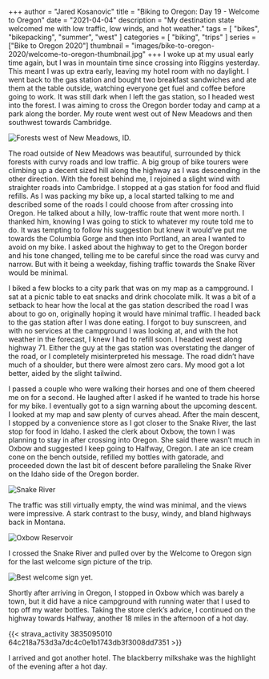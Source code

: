 +++
author = "Jared Kosanovic"
title = "Biking to Oregon: Day 19 - Welcome to Oregon"
date = "2021-04-04"
description = "My destination state welcomed me with low traffic, low winds, and hot weather."
tags = [
    "bikes",
    "bikepacking",
    "summer",
    "west"
]
categories = [
    "biking",
    "trips"
]
series = ["Bike to Oregon 2020"]
thumbnail = "images/bike-to-oregon-2020/welcome-to-oregon-thumbnail.jpg"
+++
I woke up at my usual early time again, but I was in mountain time since crossing into Riggins yesterday.
This meant I was up extra early, leaving my hotel room with no daylight.
I went back to the gas station and bought two breakfast sandwiches and ate them at the table outside, watching everyone get fuel and coffee before going to work.
It was still dark when I left the gas station, so I headed west into the forest.
I was aiming to cross the Oregon border today and camp at a park along the border.
My route went west out of New Meadows and then southwest towards Cambridge.

![Forests west of New Meadows, ID.](/images/bike-to-oregon-2020/west-new-meadows-forest.jpg)

The road outside of New Meadows was beautiful, surrounded by thick forests with curvy roads and low traffic.
A big group of bike tourers were climbing up a decent sized hill along the highway as I was descending in the other direction.
With the forest behind me, I rejoined a slight wind with straighter roads into Cambridge.
I stopped at a gas station for food and fluid refills.
As I was packing my bike up, a local started talking to me and described some of the roads I could choose from after crossing into Oregon.
He talked about a hilly, low-traffic route that went more north.
I thanked him, knowing I was going to stick to whatever my route told me to do.
It was tempting to follow his suggestion but knew it would’ve put me towards the Columbia Gorge and then into Portland, an area I wanted to avoid on my bike.
I asked about the highway to get to the Oregon border and his tone changed, telling me to be careful since the road was curvy and narrow.
But with it being a weekday, fishing traffic towards the Snake River would be minimal.

I biked a few blocks to a city park that was on my map as a campground.
I sat at a picnic table to eat snacks and drink chocolate milk.
It was a bit of a setback to hear how the local at the gas station described the road I was about to go on, originally hoping it would have minimal traffic.
I headed back to the gas station after I was done eating.
I forgot to buy sunscreen, and with no services at the campground I was looking at, and with the hot weather in the forecast, I knew I had to refill soon.
I headed west along highway 71.
Either the guy at the gas station was overstating the danger of the road, or I completely misinterpreted his message.
The road didn’t have much of a shoulder, but there were almost zero cars.
My mood got a lot better, aided by the slight tailwind.

I passed a couple who were walking their horses and one of them cheered me on for a second.
He laughed after I asked if he wanted to trade his horse for my bike.
I eventually got to a sign warning about the upcoming descent.
I looked at my map and saw plenty of curves ahead.
After the main descent, I stopped by a convenience store as I got closer to the Snake River, the last stop for food in Idaho.
I asked the clerk about Oxbow, the town I was planning to stay in after crossing into Oregon.
She said there wasn’t much in Oxbow and suggested I keep going to Halfway, Oregon.
I ate an ice cream cone on the bench outside, refilled my bottles with gatorade, and proceeded down the last bit of descent before paralleling the Snake River on the Idaho side of the Oregon border.

![Snake River](/images/bike-to-oregon-2020/snake-river.jpg)

The traffic was still virtually empty, the wind was minimal, and the views were impressive.
A stark contrast to the busy, windy, and bland highways back in Montana.

![Oxbow Reservoir](/images/bike-to-oregon-2020/oxbow-reservoir.jpg)

I crossed the Snake River and pulled over by the Welcome to Oregon sign for the last welcome sign picture of the trip.

![Best welcome sign yet.](/images/bike-to-oregon-2020/welcome-to-oregon.jpg)

Shortly after arriving in Oregon, I stopped in Oxbow which was barely a town, but it did have a nice campground with running water that I used to top off my water bottles.
Taking the store clerk’s advice, I continued on the highway towards Halfway, another 18 miles in the afternoon of a hot day.

{{< strava_activity 3835095010 64c218a753d3a7dc4c0e1b1743db3f3008dd7351 >}}

I arrived and got another hotel.
The blackberry milkshake was the highlight of the evening after a hot day.
